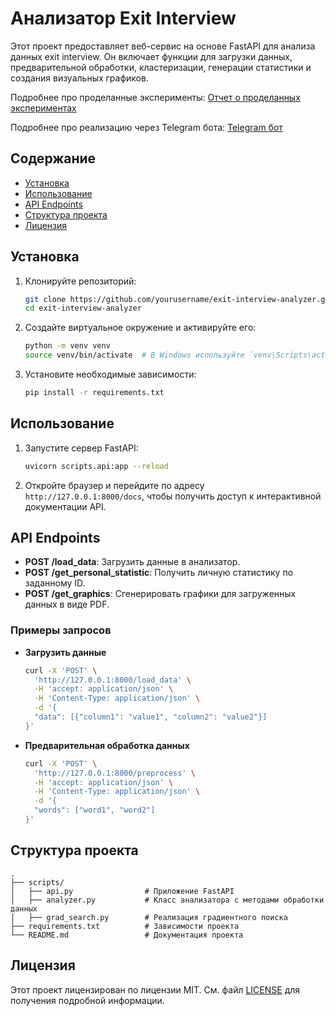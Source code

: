 # Анализатор Exit Interview

Этот проект предоставляет веб-сервис на основе FastAPI для анализа данных exit interview. Он включает функции для
загрузки данных, предварительной обработки, кластеризации, генерации статистики и создания визуальных графиков.

Подробнее про проделанные эксперименты:
[Отчет о проделанных экспериментах](research/Readme.md)

Подробнее про реализацию через Telegram бота:
[Telegram бот](tg_bot/README.md)

## Содержание

- [Установка](#установка)
- [Использование](#использование)
- [API Endpoints](#api-endpoints)
- [Структура проекта](#структура-проекта)
- [Лицензия](#лицензия)

## Установка

1. Клонируйте репозиторий:
    ```sh
    git clone https://github.com/yourusername/exit-interview-analyzer.git
    cd exit-interview-analyzer
    ```

2. Создайте виртуальное окружение и активируйте его:
    ```sh
    python -m venv venv
    source venv/bin/activate  # В Windows используйте `venv\Scripts\activate`
    ```

3. Установите необходимые зависимости:
    ```sh
    pip install -r requirements.txt
    ```

## Использование

1. Запустите сервер FastAPI:
    ```sh
    uvicorn scripts.api:app --reload
    ```

2. Откройте браузер и перейдите по адресу `http://127.0.0.1:8000/docs`, чтобы получить доступ к интерактивной
   документации API.

## API Endpoints

- **POST /load_data**: Загрузить данные в анализатор.
- **POST /get_personal_statistic**: Получить личную статистику по заданному ID.
- **POST /get_graphics**: Сгенерировать графики для загруженных данных в виде PDF.

### Примеры запросов

- **Загрузить данные**
    ```sh
    curl -X 'POST' \
      'http://127.0.0.1:8000/load_data' \
      -H 'accept: application/json' \
      -H 'Content-Type: application/json' \
      -d '{
      "data": [{"column1": "value1", "column2": "value2"}]
    }'
    ```

- **Предварительная обработка данных**
    ```sh
    curl -X 'POST' \
      'http://127.0.0.1:8000/preprocess' \
      -H 'accept: application/json' \
      -H 'Content-Type: application/json' \
      -d '{
      "words": ["word1", "word2"]
    }'
    ```

## Структура проекта

```plaintext
.
├── scripts/
│   ├── api.py                # Приложение FastAPI
│   ├── analyzer.py           # Класс анализатора с методами обработки данных
│   ├── grad_search.py        # Реализация градиентного поиска
├── requirements.txt          # Зависимости проекта
└── README.md                 # Документация проекта
```

## Лицензия

Этот проект лицензирован по лицензии MIT. См. файл [LICENSE](LICENSE) для получения подробной информации.

```
